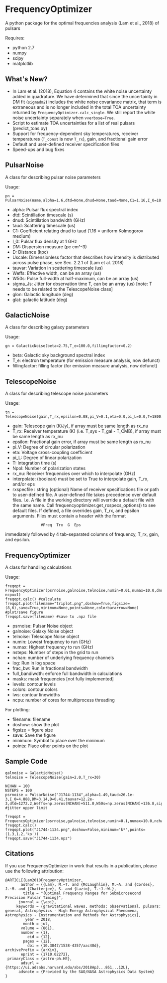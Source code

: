 FrequencyOptimizer
=======

A python package for the optimal frequencies analysis (Lam et al., 2018) of pulsars

Requires:
* python 2.7
* numpy
* scipy
* matplotlib

What's New?
-----------
* In Lam et al. (2018), Equation 4 contains the white noise uncertainty added in quadrature. We have determined that since the uncertainty in DM fit (`sigmadm2`) includes the white noise covariance matrix, that term is extraneous and is no longer included in the total TOA uncertainty returned by `FrequencyOptimizer.calc_single`. We still report the white noise uncertainty separately when `vverbose=True`.
* Script to estimate TOA uncertainties for a list of real pulsars (predict_toas.py)
* Support for frequency-dependent sky temperatures, receiver temperatures (`T_const` is now `T_rx`), gain, and fractional gain error
* Default and user-defined receiver specification files
* Speed-ups and bug fixes

PulsarNoise
-----------

A class for describing pulsar noise parameters

Usage: 

    pn = PulsarNoise(name,alpha=1.6,dtd=None,dnud=None,taud=None,C1=1.16,I_0=18.0,DM=0.0,D=1.0,tauvar=None,Weffs=None,W50s=None,sigma_Js=0.0,P=None,glon=None,glat=None)

* alpha: Pulsar flux spectral index
* dtd: Scintillation timescale (s)
* dnud: Scintillation bandwidth (GHz)
* taud: Scattering timescale (us)
* C1: Coefficient relating dnud to taud (1.16 = uniform Kolmogorov medium) 
* I_0: Pulsar flux density at 1 GHz
* DM: Dispersion measure (pc cm^-3)
* D: Distance (kpc)
* Uscale: Dimensionless factor that describes how intensity is distributed across pulse phase, see Sec. 2.2.1 of (Lam et al. 2018)
* tauvar: Variation in scattering timescale (us)
* Weffs: Effective width, can be an array (us)
* W50s: Pulse full-width at half-maximum, can be an array (us)
* sigma_Js: Jitter for observation time T, can be an array (us) [note: T needs to be related to the TelescopeNoise class]
* glon: Galactic longitude (deg)
* glat: galactic latitude (deg)


GalacticNoise
-------------

A class for describing galaxy parameters

Usage: 

    gn = GalacticNoise(beta=2.75,T_e=100.0,fillingfactor=0.2)

* beta: Galactic sky background spectral index
* T_e: electron temperature (for emission measure analysis, now defunct)
* fillingfactor: filling factor (for emission measure analysis, now defunct)

TelescopeNoise
--------------

A class for describing telescope noise parameters

Usage: 
       
    tn = TelescopeNoise(gain,T_rx,epsilon=0.08,pi_V=0.1,eta=0.0,pi_L=0.0,T=1800.0,Npol=2,rx_nu=None,interpolate=False)

* gain: Telescope gain (K/Jy), if array must be same length as rx_nu 
* T_rx: Receiver temperature (K) (i.e. T_sys - T_gal - T_CMB), if array must be same length as rx_nu 
* epsilon: Fractional gain error, if array must be same length as rx_nu
* pi_V: Degree of circular polarization
* eta: Voltage cross-coupling coefficient
* pi_L: Degree of linear polarization
* T: Integration time (s)
* Npol: Number of polarization states
* rx_nu: Receiver frequencies over which to interpolate (GHz)
* interpolate: (boolean) must be set to True to interpolate gain, T_rx, and/or eps
* rxspecfile : string (optional)
  Name of receiver specifications file or path to user-defined file. A user-defined file takes precedence over default files. I.e. A file in the working directory will override a default file with the same name. Call frequencyoptimizer.get_rxspecs_options() to see default files.
  If defined, a file overrides gain, T_rx, and epsilon arguments. Files must contain a header with the format
```
                #Freq  Trx  G  Eps
```
immediately followed by 4 tab-separated columns of frequency, T_rx, gain, and epsilon.

FrequencyOptimizer
------------------

A class for handling calculations

Usage: 

    freqopt = FrequencyOptimizer(psrnoise,galnoise,telnoise,numin=0.01,numax=10.0,dnu=0.05,nchan=100,log=False,nsteps=8,frac_bw=False,verbose=True,full_bandwidth=False,masks=None,levels=LEVELS,colors=COLORS,lws=LWS, ncpu=1)
    freqopt.calc() #calculate
    freqopt.plot(filename="triplot.png",doshow=True,figsize=(8,6),save=True,minimum=None,points=None,colorbararrow=None) #plot/save figure
    freqopt.save(filename) #save to .npz file

* psrnoise: Pulsar Noise object
* galnoise: Galaxy Noise object
* telnoise: Telescope Noise object
* numin: Lowest frequency to run (GHz)
* numax: Highest frequency to run (GHz)
* nsteps: Number of steps in the grid to run
* nchan: number of underlying frequency channels
* log: Run in log space
* frac_bw: Run in fractional bandwidth
* full_bandiwdth: enforce full bandwidth in calculations
* masks: mask frequencies [not fully implemented]
* levels: contour levels
* colors: contour colors
* lws: contour linewidths
* ncpu: number of cores for multiprocess threading

For plotting:

* filename: filename
* doshow: show the plot
* figsize = figure size
* save: Save the figure
* minimum: Symbol to place over the minimum
* points: Place other points on the plot



Sample Code
-----------

    galnoise = GalacticNoise()
    telnoise = TelescopeNoise(gain=2.0,T_rx=30)

    NCHAN = 100
    NSTEPS = 100
    psrnoise = PulsarNoise("J1744-1134",alpha=1.49,taud=26.1e-3,I_0=4.888,DM=3.14,D=0.41,tauvar=12.2e-3,dtd=1272.2,Weffs=np.zeros(NCHAN)+511.0,W50s=np.zeros(NCHAN)+136.8,sigma_Js=np.zeros(NCHAN)+0.066,P=4.074545941439190)  #jitter upper limit

    freqopt = FrequencyOptimizer(psrnoise,galnoise,telnoise,numin=0.1,numax=10.0,nchan=NCHAN,log=True,nsteps=NSTEPS)
    freqopt.calc()
    freqopt.plot("J1744-1134.png",doshow=False,minimum='k*',points=(1.3,1.2,'ko'))
    freqopt.save("J1744-1134.npz")





Citations
---------

If you use FrequencyOptimizer in work that results in a publication, please use the following attribution:

```
@ARTICLE{Lam2018FrequencyOptimizer,
       author = {{Lam}, M.~T. and {McLaughlin}, M.~A. and {Cordes}, J.~M. and {Chatterjee}, S. and {Lazio}, T.~J.~W.},
        title = "{Optimal Frequency Ranges for Submicrosecond Precision Pulsar Timing}",
      journal = {\apj},
     keywords = {gravitational waves, methods: observational, pulsars: general, Astrophysics - High Energy Astrophysical Phenomena, Astrophysics - Instrumentation and Methods for Astrophysics},
         year = 2018,
        month = jul,
       volume = {861},
       number = {1},
          eid = {12},
        pages = {12},
          doi = {10.3847/1538-4357/aac48d},
archivePrefix = {arXiv},
       eprint = {1710.02272},
 primaryClass = {astro-ph.HE},
       adsurl = {https://ui.adsabs.harvard.edu/abs/2018ApJ...861...12L},
      adsnote = {Provided by the SAO/NASA Astrophysics Data System}
}
```
